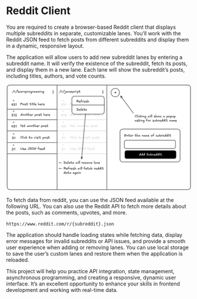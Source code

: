 # Reddit Client

You are required to create a browser-based Reddit client that displays multiple subreddits in separate, customizable lanes. You’ll work with the Reddit JSON feed to fetch posts from different subreddits and display them in a dynamic, responsive layout.

The application will allow users to add new subreddit lanes by entering a subreddit name. It will verify the existence of the subreddit, fetch its posts, and display them in a new lane. Each lane will show the subreddit’s posts, including titles, authors, and vote counts.

![Reddit Client Preview](/reddit-client-preview.png)

To fetch data from reddit, you can use the JSON feed available at the following URL. You can also use the Reddit API to fetch more details about the posts, such as comments, upvotes, and more.

````
https://www.reddit.com/r/{subreddit}.json
````

The application should handle loading states while fetching data, display error messages for invalid subreddits or API issues, and provide a smooth user experience when adding or removing lanes. You can use local storage to save the user’s custom lanes and restore them when the application is reloaded.

This project will help you practice API integration, state management, asynchronous programming, and creating a responsive, dynamic user interface. It’s an excellent opportunity to enhance your skills in frontend development and working with real-time data.
